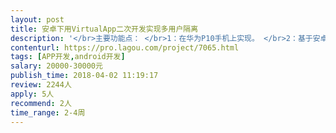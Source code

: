 ```yaml
---                
layout: post       
title: 安卓下用VirtualApp二次开发实现多用户隔离           
description: '</br>主要功能点： </br>1：在华为P10手机上实现。 </br>2：基于安卓多用户技术做。 </br>3：能做到支持添加多个用户（注：目前我方已知Google官方支持的最大用户数为4个（包括机主））。 </br>4：新添加的用户系统中有独立的VPN配置（可基于独立的App实现）。 </br>5：除机主用户外，新添加的用户系统只能通过VPN交换网络数据，VPN可手动或自动连接。 </br>6：退出一个新添加的用户系统时需要断开当前VPN连接。 </br>7：每个用户系统中应用系统获取到的手机标识信息均不相同且提供手动配置选项。（手机标识信息至少应该包括设备名称、手机型号、Android版本、IMEI、MEID、SN号、MAC地址等）。</br></br>要求 </br>在开源如，VirtualApp，等的基础上，二次开发。</br>'     
contenturl: https://pro.lagou.com/project/7065.html      
tags: [APP开发,android开发]            
salary: 20000-30000元          
publish_time: 2018-04-02 11:19:17         
review: 2244人                   
apply: 5人                   
recommend: 2人                   
time_range: 2-4周              
---                 
```

